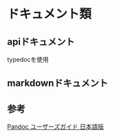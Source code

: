 # ドキュメント類

## apiドキュメント

typedocを使用

## markdownドキュメント

## 参考

[Pandoc ユーザーズガイド 日本語版][*1]

[*1]:http://sky-y.github.io/site-pandoc-jp/users-guide/